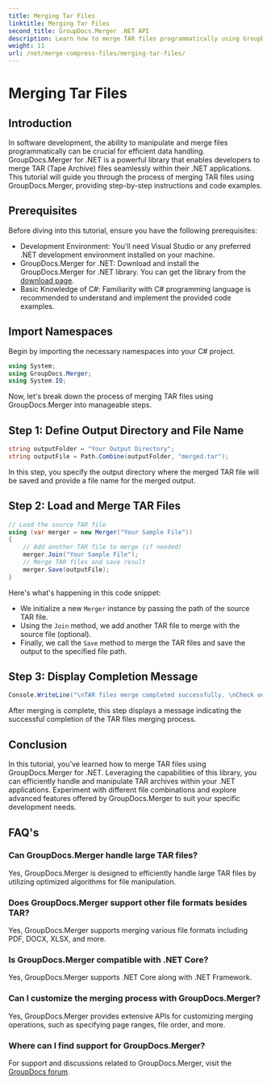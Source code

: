 ```yaml
---
title: Merging Tar Files
linktitle: Merging Tar Files
second_title: GroupDocs.Merger .NET API
description: Learn how to merge TAR files programmatically using GroupDocs.Merger for .NET. Follow our step-by-step guide to handle TAR archives efficiently.
weight: 11
url: /net/merge-compress-files/merging-tar-files/
---
```


# Merging Tar Files

## Introduction
In software development, the ability to manipulate and merge files programmatically can be crucial for efficient data handling. GroupDocs.Merger for .NET is a powerful library that enables developers to merge TAR (Tape Archive) files seamlessly within their .NET applications. This tutorial will guide you through the process of merging TAR files using GroupDocs.Merger, providing step-by-step instructions and code examples.
## Prerequisites
Before diving into this tutorial, ensure you have the following prerequisites:
- Development Environment: You'll need Visual Studio or any preferred .NET development environment installed on your machine.
- GroupDocs.Merger for .NET: Download and install the GroupDocs.Merger for .NET library. You can get the library from the [download page](https://releases.groupdocs.com/merger/net/).
- Basic Knowledge of C#: Familiarity with C# programming language is recommended to understand and implement the provided code examples.

## Import Namespaces
Begin by importing the necessary namespaces into your C# project.

```csharp
using System; 
using GroupDocs.Merger;
using System.IO;
```

Now, let's break down the process of merging TAR files using GroupDocs.Merger into manageable steps.
## Step 1: Define Output Directory and File Name
```csharp
string outputFolder = "Your Output Directory";
string outputFile = Path.Combine(outputFolder, "merged.tar");
```
In this step, you specify the output directory where the merged TAR file will be saved and provide a file name for the merged output.
## Step 2: Load and Merge TAR Files
```csharp
// Load the source TAR file
using (var merger = new Merger("Your Sample File"))
{
    // Add another TAR file to merge (if needed)
    merger.Join("Your Sample File");
    // Merge TAR files and save result
    merger.Save(outputFile);
}
```
Here's what's happening in this code snippet:
- We initialize a new `Merger` instance by passing the path of the source TAR file.
- Using the `Join` method, we add another TAR file to merge with the source file (optional).
- Finally, we call the `Save` method to merge the TAR files and save the output to the specified file path.
## Step 3: Display Completion Message
```csharp
Console.WriteLine("\nTAR files merge completed successfully. \nCheck output in {0}", outputFolder);
```
After merging is complete, this step displays a message indicating the successful completion of the TAR files merging process.

## Conclusion
In this tutorial, you've learned how to merge TAR files using GroupDocs.Merger for .NET. Leveraging the capabilities of this library, you can efficiently handle and manipulate TAR archives within your .NET applications. Experiment with different file combinations and explore advanced features offered by GroupDocs.Merger to suit your specific development needs.

## FAQ's
### Can GroupDocs.Merger handle large TAR files?
Yes, GroupDocs.Merger is designed to efficiently handle large TAR files by utilizing optimized algorithms for file manipulation.
### Does GroupDocs.Merger support other file formats besides TAR?
Yes, GroupDocs.Merger supports merging various file formats including PDF, DOCX, XLSX, and more.
### Is GroupDocs.Merger compatible with .NET Core?
Yes, GroupDocs.Merger supports .NET Core along with .NET Framework.
### Can I customize the merging process with GroupDocs.Merger?
Yes, GroupDocs.Merger provides extensive APIs for customizing merging operations, such as specifying page ranges, file order, and more.
### Where can I find support for GroupDocs.Merger?
For support and discussions related to GroupDocs.Merger, visit the [GroupDocs forum](https://forum.groupdocs.com/c/merger/32).
